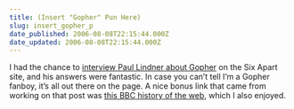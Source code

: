 ```yaml
---
title: (Insert "Gopher" Pun Here)
slug: insert_gopher_p
date_published: 2006-08-08T22:15:44.000Z
date_updated: 2006-08-08T22:15:44.000Z
---
```


I had the chance to [interview Paul Lindner about Gopher](http://www.sixapart.com/about/news/2006/08/digging_up_info.html) on the Six Apart site, and his answers were fantastic. In case you can’t tell I’m a Gopher fanboy, it’s all out there on the page. A nice bonus link that came from working on that post was [this BBC history of the web](http://news.bbc.co.uk/2/hi/technology/5242252.stm), which I also enjoyed.
